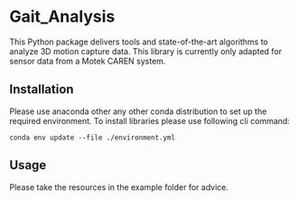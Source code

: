 # Gait_Analysis

This Python package delivers tools and state-of-the-art
algorithms to analyze 3D motion capture data.
This library is currently only adapted for sensor data
from a Motek CAREN system.

## Installation

Please use anaconda other any other conda distribution to set up the required environment. To install libraries please
use following cli command:

````shell
conda env update --file ./environment.yml
````

## Usage

Please take the resources in the example folder for advice.